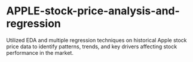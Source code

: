 # APPLE-stock-price-analysis-and-regression
Utilized EDA and multiple regression techniques on historical Apple stock price data to identify patterns, trends, and key drivers affecting stock performance in the market.
